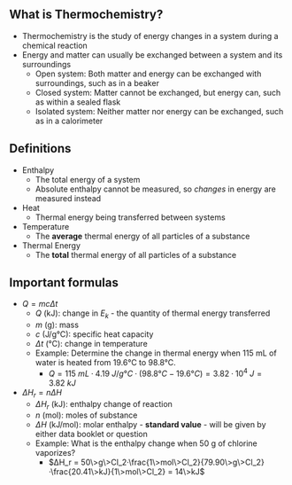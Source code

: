 
## What is Thermochemistry?

* Thermochemistry is the study of energy changes in a system during a chemical reaction
* Energy and matter can usually be exchanged between a system and its surroundings
    * Open system: Both matter and energy can be exchanged with surroundings, such as in a beaker
    * Closed system: Matter cannot be exchanged, but energy can, such as within a sealed flask
    * Isolated system: Neither matter nor energy can be exchanged, such as in a calorimeter

## Definitions

* Enthalpy
    * The total energy of a system
    * Absolute enthalpy cannot be measured, so *changes* in energy are measured instead
* Heat
    * Thermal energy being transferred between systems
* Temperature
    * The **average** thermal energy of all particles of a substance
* Thermal Energy
    * The **total** thermal energy of all particles of a substance

## Important formulas

* $Q=mcΔt$
    * $Q$ (kJ): change in $E_k$ - the quantity of thermal energy transferred
    * $m$ (g): mass
    * $c$ (J/g°C): specific heat capacity
    * $Δt$ (°C): change in temperature
    * Example: Determine the change in thermal energy when 115 mL of water is heated from 19.6°C to 98.8°C.
        * $Q = 115\>mL·4.19\>J/g°C·(98.8°C - 19.6°C) = 3.82·10^4\>J = 3.82\>kJ$
* $ΔH_r=nΔH$
    * $ΔH_r$ (kJ): enthalpy change of reaction
    * $n$ (mol): moles of substance
    * $ΔH$ (kJ/mol): molar enthalpy - **standard value** - will be given by either data booklet or question
    * Example: What is the enthalpy change when 50 g of chlorine vaporizes?
        * $ΔH_r = 50\>g\>Cl_2·\frac{1\>mol\>Cl_2}{79.90\>g\>Cl_2}·\frac{20.41\>kJ}{1\>mol\>Cl_2} = 14\>kJ$
